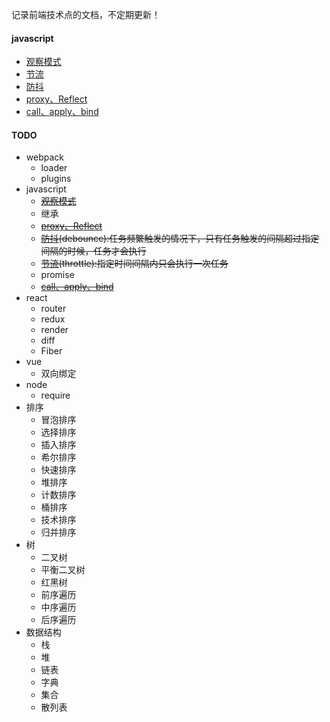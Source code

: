 记录前端技术点的文档，不定期更新！

#### javascript 
-  [观察模式](/doc/js/observer/index.md) 
-  [节流](/doc/js/throttle/index.md)
-  [防抖](/doc/js/debounce/index.md)
-  [proxy、Reflect](/doc/js/proxy、Reflect/index.md)
-  [call、apply、bind](/doc/js/call、bind、apply/index.md)


#### TODO
- webpack
  - loader
  - plugins
- javascript
  - <del>[观察模式](/doc/js/observer/index.md)</del>
  - 继承
  - <del>[proxy、Reflect](/doc/js/proxy、Reflect/index.md)</del>
  - <del>[防抖](/doc/js/debounce/index.md)(debounce):任务频繁触发的情况下，只有任务触发的间隔超过指定间隔的时候，任务才会执行</del>
  - <del>[节流](/doc/js/throttle/index.md)(throttle):指定时间间隔内只会执行一次任务</del>
  - promise
  - <del>[call、apply、bind](/doc/js/call、bind、apply/index.md)</del>
- react
  - router
  - redux
  - render
  - diff
  - Fiber
- vue 
  - 双向绑定
- node
  - require
- 排序
  - 冒泡排序
  - 选择排序
  - 插入排序
  - 希尔排序
  - 快速排序
  - 堆排序
  - 计数排序
  - 桶排序
  - 技术排序
  - 归并排序
- 树
  - 二叉树
  - 平衡二叉树
  - 红黑树
  - 前序遍历
  - 中序遍历
  - 后序遍历
- 数据结构
  - 栈
  - 堆
  - 链表
  - 字典
  - 集合
  - 散列表

